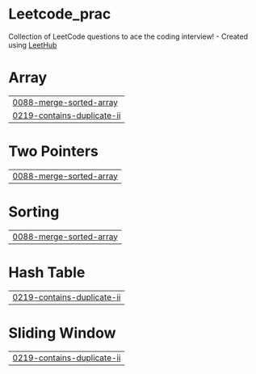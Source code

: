 # Leetcode_prac
Collection of LeetCode questions to ace the coding interview! - Created using [LeetHub](https://github.com/QasimWani/LeetHub)


# Array
|  |
| ------- |
| [0088-merge-sorted-array](https://github.com/chiragjain009/Leetcode_prac/tree/master/0088-merge-sorted-array) |
| [0219-contains-duplicate-ii](https://github.com/chiragjain009/Leetcode_prac/tree/master/0219-contains-duplicate-ii) |
# Two Pointers
|  |
| ------- |
| [0088-merge-sorted-array](https://github.com/chiragjain009/Leetcode_prac/tree/master/0088-merge-sorted-array) |
# Sorting
|  |
| ------- |
| [0088-merge-sorted-array](https://github.com/chiragjain009/Leetcode_prac/tree/master/0088-merge-sorted-array) |
# Hash Table
|  |
| ------- |
| [0219-contains-duplicate-ii](https://github.com/chiragjain009/Leetcode_prac/tree/master/0219-contains-duplicate-ii) |
# Sliding Window
|  |
| ------- |
| [0219-contains-duplicate-ii](https://github.com/chiragjain009/Leetcode_prac/tree/master/0219-contains-duplicate-ii) |